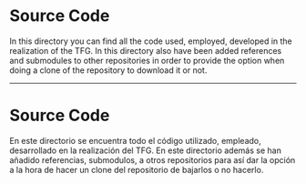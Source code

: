 # Source Code

In this directory you can find all the code used, employed, developed in the realization of the TFG. In this directory also have been added references and submodules to other repositories in order to provide the option when doing a clone of the repository to download it or not.

---

# Source Code

En este directorio se encuentra todo el código utilizado, empleado, desarrollado en la realización del TFG. En este directorio además se han añadido referencias, submodulos, a otros repositorios para así dar la opción a la hora de hacer un clone del repositorio de bajarlos o no hacerlo.
